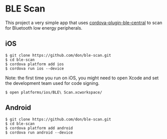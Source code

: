 # BLE Scan

This project a very simple app that uses [cordova-plugin-ble-central](https://github.com/don/cordova-plugin-ble-central) to scan for Bluetooth low energy peripherals. 

## iOS

    $ git clone https://github.com/don/ble-scan.git
    $ cd ble-scan
    $ cordova platform add ios
    $ cordova run ios --device

Note: the first time you run on iOS, you might need to open Xcode and set the development team used for code signing.

    $ open platforms/ios/BLE\ Scan.xcworkspace/

## Android

    $ git clone https://github.com/don/ble-scan.git
    $ cd ble-scan
    $ cordova platform add android
    $ cordova run android --device

